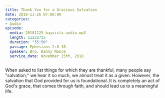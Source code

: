 ```yaml
---
title: Thank You for a Gracious Salvation
date: 2018-11-26 07:00:00
categories:
- Audio
episode:
  media: 20181125-bayvista-audio.mp3
  length: 11232735
  duration: "35:50"
  passage: Ephesians 2:8-10
  speaker: Bro. Danny Nance
  service_date: November 25th, 2018
---
```

When asked to list things for which they are thankful, many people say "salvation;" we hear it so much, we almost treat it as a given. However, the salvation that God provided for us is foundational. It is completely an act of God's grace, that comes through faith, and should lead us to a meaningful life.
